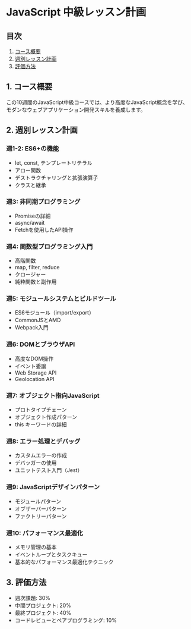 # JavaScript 中級レッスン計画

## 目次
1. [コース概要](#1-コース概要)
2. [週別レッスン計画](#2-週別レッスン計画)
3. [評価方法](#3-評価方法)

## 1. コース概要

この10週間のJavaScript中級コースでは、より高度なJavaScript概念を学び、モダンなウェブアプリケーション開発スキルを養成します。

## 2. 週別レッスン計画

### 週1-2: ES6+の機能
- let, const, テンプレートリテラル
- アロー関数
- デストラクチャリングと拡張演算子
- クラスと継承

### 週3: 非同期プログラミング
- Promiseの詳細
- async/await
- Fetchを使用したAPI操作

### 週4: 関数型プログラミング入門
- 高階関数
- map, filter, reduce
- クロージャー
- 純粋関数と副作用

### 週5: モジュールシステムとビルドツール
- ES6モジュール（import/export）
- CommonJSとAMD
- Webpack入門

### 週6: DOMとブラウザAPI
- 高度なDOM操作
- イベント委譲
- Web Storage API
- Geolocation API

### 週7: オブジェクト指向JavaScript
- プロトタイプチェーン
- オブジェクト作成パターン
- this キーワードの詳細

### 週8: エラー処理とデバッグ
- カスタムエラーの作成
- デバッガーの使用
- ユニットテスト入門（Jest）

### 週9: JavaScriptデザインパターン
- モジュールパターン
- オブザーバーパターン
- ファクトリーパターン

### 週10: パフォーマンス最適化
- メモリ管理の基本
- イベントループとタスクキュー
- 基本的なパフォーマンス最適化テクニック

## 3. 評価方法

- 週次課題: 30%
- 中間プロジェクト: 20%
- 最終プロジェクト: 40%
- コードレビューとペアプログラミング: 10%